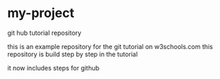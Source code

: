 # my-project
git hub tutorial repository

this is an example repository for the git tutorial on w3schools.com
this repository is build step by step in the tutorial

it now includes steps for github
